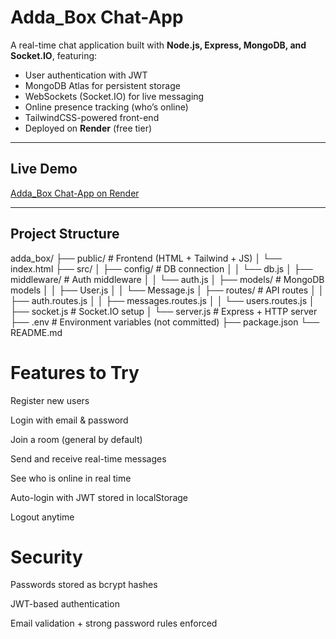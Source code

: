 #  Adda_Box Chat-App

A real-time chat application built with **Node.js, Express, MongoDB, and Socket.IO**, featuring:

- User authentication with JWT  
-  MongoDB Atlas for persistent storage  
-  WebSockets (Socket.IO) for live messaging  
-  Online presence tracking (who’s online)  
-  TailwindCSS-powered front-end  
-  Deployed on **Render** (free tier)

---

##  Live Demo
[Adda_Box Chat-App on Render](https://adda-box-chat-app.onrender.com)

---

## Project Structure
adda_box/
├── public/ # Frontend (HTML + Tailwind + JS)
│ └── index.html
├── src/
│ ├── config/ # DB connection
│ │ └── db.js
│ ├── middleware/ # Auth middleware
│ │ └── auth.js
│ ├── models/ # MongoDB models
│ │ ├── User.js
│ │ └── Message.js
│ ├── routes/ # API routes
│ │ ├── auth.routes.js
│ │ ├── messages.routes.js
│ │ └── users.routes.js
│ ├── socket.js # Socket.IO setup
│ └── server.js # Express + HTTP server
├── .env # Environment variables (not committed)
├── package.json
└── README.md

# Features to Try

Register new users

Login with email & password

Join a room (general by default)

Send and receive real-time messages

See who is online in real time

Auto-login with JWT stored in localStorage

Logout anytime

# Security

Passwords stored as bcrypt hashes

JWT-based authentication

Email validation + strong password rules enforced
